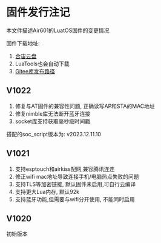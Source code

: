 # 固件发行注记

本文件描述Air601的LuatOS固件的变更情况

固件下载地址: 

1. [合宙云盘](https://pan.air32.cn/s/DJTr?path=%2F)
2. LuaTools也会自动下载
3. [Gitee库发布路径](https://gitee.com/openLuat/LuatOS/releases)

## V1022

1. 修复与AT固件的兼容性问题, 正确读写AP和STA的MAC地址
2. 修复nimble库无法断开蓝牙连接
3. socket库支持获取毫秒级时间戳

搭配的soc_script版本为: v2023.12.11.10

## V1021

1. 支持esptouch和airkiss配网,兼容腾讯连连
2. 修正wifi mac地址导致连接手机/电脑热点失败的问题
3. 支持TLS等加密链接, 默认固件未启用,可自行云编译
4. 支持更大Lua内存, 默认92k
5. 支持蓝牙功能,但需要与wifi分开使用, 不能同时启用

## V1020

初始版本
